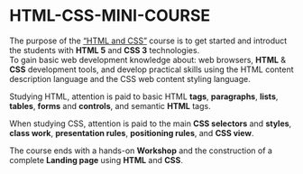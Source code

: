 # HTML-CSS-MINI-COURSE

The purpose of the [“HTML and CSS”](#) course is to get started and introduct the students with **HTML 5** and **CSS 3** technologies.
<br> To gain basic web development knowledge about: web browsers, **HTML** & **CSS** development tools, and develop practical skills using the HTML 
content description language and the CSS web content styling language.

Studying HTML, attention is paid to basic HTML **tags**, **paragraphs**, **lists**, **tables**, **forms** and **controls**, and semantic **HTML** tags.

When studying CSS, attention is paid to the main **CSS selectors** and **styles**, **class work**, **presentation rules**, **positioning rules**, and **CSS view**.

The course ends with a hands-on **Workshop** and the construction of a complete **Landing page** using **HTML** and **CSS**.
